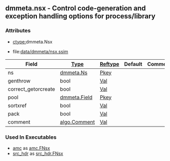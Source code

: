 ## dmmeta.nsx - Control code-generation and exception handling options for process/library


### Attributes
<a href="#attributes"></a>
<!-- dev.mdmark  mdmark:MDSECTION  state:BEG_AUTO  param:Attributes -->
* [ctype:](/txt/ssimdb/dmmeta/ctype.md)dmmeta.Nsx

* file:[data/dmmeta/nsx.ssim](/data/dmmeta/nsx.ssim)

|Field|[Type](/txt/ssimdb/dmmeta/ctype.md)|[Reftype](/txt/ssimdb/dmmeta/reftype.md)|Default|Comment|
|---|---|---|---|---|
|ns|[dmmeta.Ns](/txt/ssimdb/dmmeta/ns.md)|[Pkey](/txt/exe/amc/reftypes.md#pkey)|||
|genthrow|bool|[Val](/txt/exe/amc/reftypes.md#val)|||
|correct_getorcreate|bool|[Val](/txt/exe/amc/reftypes.md#val)|||
|pool|[dmmeta.Field](/txt/ssimdb/dmmeta/field.md)|[Pkey](/txt/exe/amc/reftypes.md#pkey)|||
|sortxref|bool|[Val](/txt/exe/amc/reftypes.md#val)|||
|pack|bool|[Val](/txt/exe/amc/reftypes.md#val)|||
|comment|[algo.Comment](/txt/protocol/algo/Comment.md)|[Val](/txt/exe/amc/reftypes.md#val)|||

<!-- dev.mdmark  mdmark:MDSECTION  state:END_AUTO  param:Attributes -->

### Used In Executables
<a href="#used-in-executables"></a>
<!-- dev.mdmark  mdmark:MDSECTION  state:BEG_AUTO  param:ImdbUses -->

* [amc](/txt/exe/amc/internals.md) as [amc.FNsx](/txt/exe/amc/internals.md#amc-fnsx)
* [src_hdr](/txt/exe/src_hdr/internals.md) as [src_hdr.FNsx](/txt/exe/src_hdr/internals.md#src_hdr-fnsx)

<!-- dev.mdmark  mdmark:MDSECTION  state:END_AUTO  param:ImdbUses -->

